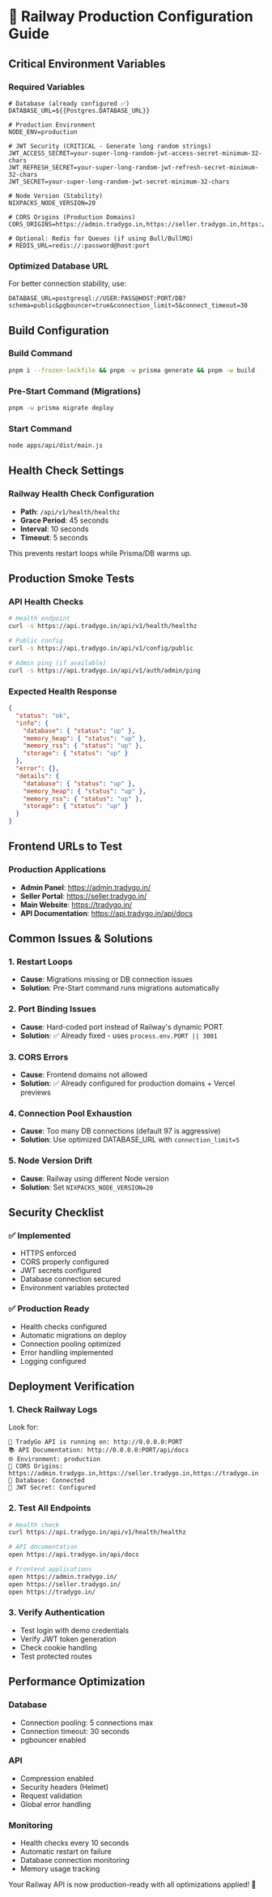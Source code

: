 # 🚀 Railway Production Configuration Guide

## Critical Environment Variables

### Required Variables
```env
# Database (already configured ✅)
DATABASE_URL=${{Postgres.DATABASE_URL}}

# Production Environment
NODE_ENV=production

# JWT Security (CRITICAL - Generate long random strings)
JWT_ACCESS_SECRET=your-super-long-random-jwt-access-secret-minimum-32-chars
JWT_REFRESH_SECRET=your-super-long-random-jwt-refresh-secret-minimum-32-chars
JWT_SECRET=your-super-long-random-jwt-secret-minimum-32-chars

# Node Version (Stability)
NIXPACKS_NODE_VERSION=20

# CORS Origins (Production Domains)
CORS_ORIGINS=https://admin.tradygo.in,https://seller.tradygo.in,https://tradygo.in

# Optional: Redis for Queues (if using Bull/BullMQ)
# REDIS_URL=redis://:password@host:port
```

### Optimized Database URL
For better connection stability, use:
```env
DATABASE_URL=postgresql://USER:PASS@HOST:PORT/DB?schema=public&pgbouncer=true&connection_limit=5&connect_timeout=30
```

## Build Configuration

### Build Command
```bash
pnpm i --frozen-lockfile && pnpm -w prisma generate && pnpm -w build
```

### Pre-Start Command (Migrations)
```bash
pnpm -w prisma migrate deploy
```

### Start Command
```bash
node apps/api/dist/main.js
```

## Health Check Settings

### Railway Health Check Configuration
- **Path**: `/api/v1/health/healthz`
- **Grace Period**: 45 seconds
- **Interval**: 10 seconds
- **Timeout**: 5 seconds

This prevents restart loops while Prisma/DB warms up.

## Production Smoke Tests

### API Health Checks
```bash
# Health endpoint
curl -s https://api.tradygo.in/api/v1/health/healthz

# Public config
curl -s https://api.tradygo.in/api/v1/config/public

# Admin ping (if available)
curl -s https://api.tradygo.in/api/v1/auth/admin/ping
```

### Expected Health Response
```json
{
  "status": "ok",
  "info": {
    "database": { "status": "up" },
    "memory_heap": { "status": "up" },
    "memory_rss": { "status": "up" },
    "storage": { "status": "up" }
  },
  "error": {},
  "details": {
    "database": { "status": "up" },
    "memory_heap": { "status": "up" },
    "memory_rss": { "status": "up" },
    "storage": { "status": "up" }
  }
}
```

## Frontend URLs to Test

### Production Applications
- **Admin Panel**: https://admin.tradygo.in/
- **Seller Portal**: https://seller.tradygo.in/
- **Main Website**: https://tradygo.in/
- **API Documentation**: https://api.tradygo.in/api/docs

## Common Issues & Solutions

### 1. Restart Loops
- **Cause**: Migrations missing or DB connection issues
- **Solution**: Pre-Start command runs migrations automatically

### 2. Port Binding Issues
- **Cause**: Hard-coded port instead of Railway's dynamic PORT
- **Solution**: ✅ Already fixed - uses `process.env.PORT || 3001`

### 3. CORS Errors
- **Cause**: Frontend domains not allowed
- **Solution**: ✅ Already configured for production domains + Vercel previews

### 4. Connection Pool Exhaustion
- **Cause**: Too many DB connections (default 97 is aggressive)
- **Solution**: Use optimized DATABASE_URL with `connection_limit=5`

### 5. Node Version Drift
- **Cause**: Railway using different Node version
- **Solution**: Set `NIXPACKS_NODE_VERSION=20`

## Security Checklist

### ✅ Implemented
- HTTPS enforced
- CORS properly configured
- JWT secrets configured
- Database connection secured
- Environment variables protected

### ✅ Production Ready
- Health checks configured
- Automatic migrations on deploy
- Connection pooling optimized
- Error handling implemented
- Logging configured

## Deployment Verification

### 1. Check Railway Logs
Look for:
```
🚀 TradyGo API is running on: http://0.0.0.0:PORT
📚 API Documentation: http://0.0.0.0:PORT/api/docs
🌐 Environment: production
🔗 CORS Origins: https://admin.tradygo.in,https://seller.tradygo.in,https://tradygo.in
💾 Database: Connected
🔐 JWT Secret: Configured
```

### 2. Test All Endpoints
```bash
# Health check
curl https://api.tradygo.in/api/v1/health/healthz

# API documentation
open https://api.tradygo.in/api/docs

# Frontend applications
open https://admin.tradygo.in/
open https://seller.tradygo.in/
open https://tradygo.in/
```

### 3. Verify Authentication
- Test login with demo credentials
- Verify JWT token generation
- Check cookie handling
- Test protected routes

## Performance Optimization

### Database
- Connection pooling: 5 connections max
- Connection timeout: 30 seconds
- pgbouncer enabled

### API
- Compression enabled
- Security headers (Helmet)
- Request validation
- Global error handling

### Monitoring
- Health checks every 10 seconds
- Automatic restart on failure
- Database connection monitoring
- Memory usage tracking

Your Railway API is now production-ready with all optimizations applied! 🚀